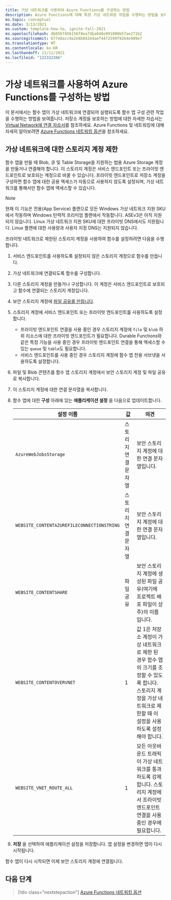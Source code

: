 ```yaml
---
title: 가상 네트워크를 사용하여 Azure Functions를 구성하는 방법
description: Azure Functions에 대해 특정 가상 네트워킹 작업을 수행하는 방법을 보여 주는 문서입니다.
ms.topic: conceptual
ms.date: 3/13/2021
ms.custom: template-how-to, ignite-fall-2021
ms.openlocfilehash: db0567456156f8ea74ba048e991000b57ae271b2
ms.sourcegitcommit: 677e8acc9a2e8b842e4aef4472599f9264e989e7
ms.translationtype: MT
ms.contentlocale: ko-KR
ms.lasthandoff: 11/11/2021
ms.locfileid: "132332386"
---
```

# <a name="how-to-configure-azure-functions-with-a-virtual-network"></a>가상 네트워크를 사용하여 Azure Functions를 구성하는 방법

이 문서에서는 함수 앱이 가상 네트워크에 연결되어 실행되도록 함수 앱 구성 관련 작업을 수행하는 방법을 보여줍니다. 저장소 계정을 보호하는 방법에 대한 자세한 자습서는 [Virtual Network에 연결 자습서](functions-create-vnet.md)를 참조하세요. Azure Functions 및 네트워킹에 대해 자세히 알아보려면 [Azure Functions 네트워킹 옵션](functions-networking-options.md)을 참조하세요.

## <a name="restrict-your-storage-account-to-a-virtual-network"></a>가상 네트워크에 대한 스토리지 계정 제한 

함수 앱을 만들 때 Blob, 큐 및 Table Storage을 지원하는 범용 Azure Storage 계정을 만들거나 연결해야 합니다. 이 스토리지 계정은 서비스 엔드포인트 또는 프라이빗 엔드포인트로 보호되는 계정으로 바꿀 수 있습니다. 프라이빗 엔드포인트로 저장소 계정을 구성하면 함수 앱에 대한 공용 액세스가 자동으로 사용하지 않도록 설정되며, 가상 네트워크를 통해서만 함수 앱에 액세스할 수 있습니다. 

> [!NOTE]  
> 현재 이 기능은 전용(App Service) 플랜으로 모든 Windows 가상 네트워크 지원 SKU에서 작동하며 Windows 탄력적 프리미엄 플랜에서 작동합니다. ASEv3은 아직 지원 되지 않습니다. Linux 가상 네트워크 지원 SKU에 대한 프라이빗 DNS에서도 지원됩니다. Linux 플랜에 대한 사용량과 사용자 지정 DNS는 지원되지 않습니다. 

프라이빗 네트워크로 제한된 스토리지 계정을 사용하여 함수를 설정하려면 다음을 수행합니다.

1. 서비스 엔드포인트를 사용하도록 설정되지 않은 스토리지 계정으로 함수를 만듭니다.

1. 가상 네트워크에 연결되도록 함수를 구성합니다.

1. 다른 스토리지 계정을 만들거나 구성합니다.  이 계정은 서비스 엔드포인트로 보호되고 함수에 연결되는 스토리지 계정입니다.

1. 보안 스토리지 계정에 [파일 공유를 만듭니다](../storage/files/storage-how-to-create-file-share.md#create-a-file-share).

1. 스토리지 계정에 서비스 엔드포인트 또는 프라이빗 엔드포인트를 사용하도록 설정합니다.  
    * 프라이빗 엔드포인트 연결을 사용 중인 경우 스토리지 계정에 `file` 및 `blob` 하위 리소스에 대한 프라이빗 엔드포인트가 필요합니다.  Durable Functions와 같은 특정 기능을 사용 중인 경우 프라이빗 엔드포인트 연결을 통해 액세스할 수 있는 `queue` 및 `table`도 필요합니다.
    * 서비스 엔드포인트를 사용 중인 경우 스토리지 계정에 함수 앱 전용 서브넷을 사용하도록 설정합니다.

1. 파일 및 Blob 콘텐츠를 함수 앱 스토리지 계정에서 보안 스토리지 계정 및 파일 공유로 복사합니다.

1. 이 스토리지 계정에 대한 연결 문자열을 복사합니다.

1. 함수 앱에 대한 **구성** 아래에 있는 **애플리케이션 설정** 을 다음으로 업데이트합니다.

    | 설정 이름 | 값 | 의견 |
    |----|----|----|
    | `AzureWebJobsStorage`| 스토리지 연결 문자열 | 보안 스토리지 계정에 대한 연결 문자열입니다. |
    | `WEBSITE_CONTENTAZUREFILECONNECTIONSTRING` |  스토리지 연결 문자열 | 보안 스토리지 계정에 대한 연결 문자열입니다. |
    | `WEBSITE_CONTENTSHARE` | 파일 공유 | 보안 스토리지 계정에 생성된 파일 공유(여기에 프로젝트 배포 파일이 상주)의 이름입니다. |
    | `WEBSITE_CONTENTOVERVNET` | 1 | 값 1은 저장소 계정이 가상 네트워크로 제한 된 경우 함수 앱의 크기를 조정할 수 있도록 합니다. 스토리지 계정을 가상 네트워크로 제한할 때 이 설정을 사용하도록 설정해야 합니다. |
    | `WEBSITE_VNET_ROUTE_ALL` | 1 | 모든 아웃바운드 트래픽이 가상 네트워크를 통과하도록 강제합니다. 스토리지 계정에서 프라이빗 엔드포인트 연결을 사용 중인 경우에 필요합니다. |

1. **저장** 을 선택하여 애플리케이션 설정을 저장합니다. 앱 설정을 변경하면 앱이 다시 시작됩니다.  

함수 앱이 다시 시작되면 이제 보안 스토리지 계정에 연결됩니다.

## <a name="next-steps"></a>다음 단계

> [!div class="nextstepaction"]
> [Azure Functions 네트워킹 옵션](functions-networking-options.md)

